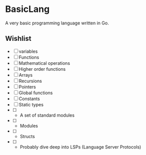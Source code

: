 # BasicLang

A very basic programming language written in Go.

## Wishlist

- [ ] variables
- [ ] Functions
- [ ] Mathematical operations
- [ ] Higher order functions
- [ ] Arrays
- [ ] Recursions
- [ ] Pointers
- [ ] Global functions
- [ ] Constants
- [ ] Static types
- [ ] * A set of standard modules
- [ ] * Modules
- [ ] * Structs
- [ ] * Probably dive deep into LSPs (Language Server Protocols)
